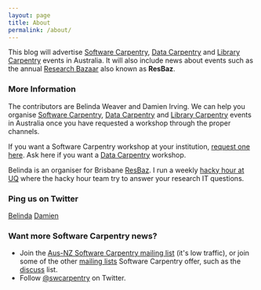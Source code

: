 ```yaml
---
layout: page
title: About
permalink: /about/
---
```


This blog will advertise [Software Carpentry](http://www.software-carpentry.org/), [Data Carpentry](http://datacarpentry.org/) and [Library Carpentry](http://github.com/LibraryCarpentry) events in Australia. It will also include news about events such as the annual [Research Bazaar](https://twitter.com/ResBaz) also known as **ResBaz**.

### More Information

The contributors are Belinda Weaver and Damien Irving. We can help you organise [Software Carpentry](http://www.software-carpentry.org/), [Data Carpentry](http://datacarpentry.org/) and [Library Carpentry](http://github.com/LibraryCarpentry) events in Australia once you have requested a workshop through the proper channels. 

If you want a Software Carpentry workshop at your institution, [request one here](http://software-carpentry.org/workshops/request/). Ask here if you want a [Data Carpentry](http://www.datacarpentry.org/workshops-host/) workshop.

Belinda is an organiser for Brisbane [ResBaz](https://twitter.com/ResBaz). I run a weekly [hacky hour at UQ](https://twitter.com/HackyHourStLuc) where the hacky hour team try to answer your research IT questions.

### Ping us on Twitter

[Belinda](https://twitter.com/cloudaus)
[Damien](https://twitter.com/DrClimate)

### Want more Software Carpentry news?

- Join the [Aus-NZ Software Carpentry mailing list](http://lists.software-carpentry.org/listinfo/aus-nz) (it's low traffic), or join some of the other [mailing lists](http://software-carpentry.org/join/) Software Carpentry offer, such as the [discuss](http://lists.software-carpentry.org/listinfo/discuss) list.
- Follow [@swcarpentry](https://twitter.com/swcarpentry) on Twitter.
